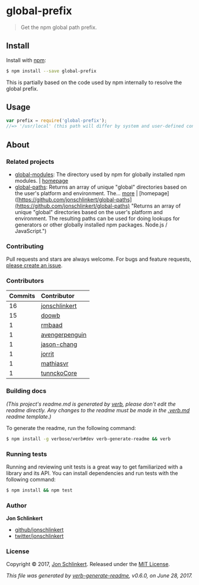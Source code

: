 # global-prefix

> Get the npm global path prefix.

## Install

Install with [npm](https://www.npmjs.com/):

```bash
$ npm install --save global-prefix
```

This is partially based on the code used by npm internally to resolve the global prefix.

## Usage

```javascript
var prefix = require('global-prefix');
//=> '/usr/local' (this path will differ by system and user-defined config)
```

## About

### Related projects

* [global-modules](https://www.npmjs.com/package/global-modules): The directory used by npm for globally installed npm modules. \| [homepage](https://github.com/jonschlinkert/global-modules)
* [global-paths](https://www.npmjs.com/package/global-paths): Returns an array of unique "global" directories based on the user's platform and environment. The… [more](https://github.com/jonschlinkert/global-paths) \| \[homepage\]\([https://github.com/jonschlinkert/global-paths](https://github.com/jonschlinkert/global-paths) "Returns an array of unique "global" directories based on the user's platform and environment. The resulting paths can be used for doing lookups for generators or other globally installed npm packages. Node.js / JavaScript."\)

### Contributing

Pull requests and stars are always welcome. For bugs and feature requests, [please create an issue](https://github.com/bgoonz/Knowledge-Bank/tree/d157cab4a536be397d8f7d36c79f7d69d282500a/ARCHIVE/BenchBnB/issues/new/README.md).

### Contributors

| **Commits** | **Contributor** |
| :--- | :--- |
| 16 | [jonschlinkert](https://github.com/jonschlinkert) |
| 15 | [doowb](https://github.com/doowb) |
| 1 | [rmbaad](https://github.com/rmbaad) |
| 1 | [avengerpenguin](https://github.com/avengerpenguin) |
| 1 | [jason-chang](https://github.com/jason-chang) |
| 1 | [jorrit](https://github.com/jorrit) |
| 1 | [mathiasvr](https://github.com/mathiasvr) |
| 1 | [tunnckoCore](https://github.com/tunnckoCore) |

### Building docs

_\(This project's readme.md is generated by_ [_verb_](https://github.com/verbose/verb-generate-readme)_, please don't edit the readme directly. Any changes to the readme must be made in the_ [_.verb.md_](https://github.com/bgoonz/Knowledge-Bank/tree/d157cab4a536be397d8f7d36c79f7d69d282500a/ARCHIVE/BenchBnB/node_modules/global-prefix/.verb.md) _readme template.\)_

To generate the readme, run the following command:

```bash
$ npm install -g verbose/verb#dev verb-generate-readme && verb
```

### Running tests

Running and reviewing unit tests is a great way to get familiarized with a library and its API. You can install dependencies and run tests with the following command:

```bash
$ npm install && npm test
```

### Author

**Jon Schlinkert**

* [github/jonschlinkert](https://github.com/jonschlinkert)
* [twitter/jonschlinkert](https://twitter.com/jonschlinkert)

### License

Copyright © 2017, [Jon Schlinkert](https://github.com/jonschlinkert). Released under the [MIT License](https://github.com/bgoonz/Knowledge-Bank/tree/d157cab4a536be397d8f7d36c79f7d69d282500a/ARCHIVE/BenchBnB/node_modules/global-prefix/LICENSE/README.md).

_This file was generated by_ [_verb-generate-readme_](https://github.com/verbose/verb-generate-readme)_, v0.6.0, on June 28, 2017._

